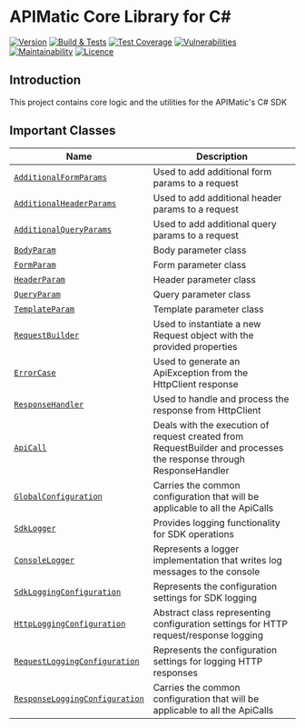 # APIMatic Core Library for C#

[![Version][nuget-version]][nuget-url]
[![Build & Tests][test-badge]][test-url]
[![Test Coverage][coverage-badge]][coverage-url]
[![Vulnerabilities][vulnerabilities-badge]][vulnerabilities-url]
[![Maintainability][maintainability-badge]][maintainability-url]
[![Licence][license-badge]][license-url]

## Introduction

This project contains core logic and the utilities for the APIMatic's C# SDK

## Important Classes

| Name                                                                                                           | Description                                                                                                        |
|----------------------------------------------------------------------------------------------------------------|--------------------------------------------------------------------------------------------------------------------|
| [`AdditionalFormParams`](APIMatic.Core/Request/Parameters/AdditionalFormParams.cs)                             | Used to add additional form params to a request                                                                    |
| [`AdditionalHeaderParams`](APIMatic.Core/Request/Parameters/AdditionalHeaderParams.cs)                         | Used to add additional header params to a request                                                                  |
| [`AdditionalQueryParams`](APIMatic.Core/Request/Parameters/AdditionalQueryParams.cs)                           | Used to add additional query params to a request                                                                   |
| [`BodyParam`](APIMatic.Core/Request/Parameters/BodyParam.cs)                                                   | Body parameter class                                                                                               |
| [`FormParam`](APIMatic.Core/Request/Parameters/FormParam.cs)                                                   | Form parameter class                                                                                               |
| [`HeaderParam`](APIMatic.Core/Request/Parameters/HeaderParam.cs)                                               | Header parameter class                                                                                             |
| [`QueryParam`](APIMatic.Core/Request/Parameters/QueryParam.cs)                                                 | Query parameter class                                                                                              |
| [`TemplateParam`](APIMatic.Core/Request/Parameters/TemplateParam.cs)                                           | Template parameter class                                                                                           |
| [`RequestBuilder`](APIMatic.Core/Request/RequestBuilder.cs)                                                    | Used to instantiate a new Request object with the provided properties                                              |
| [`ErrorCase`](APIMatic.Core/Response/ErrorCase.cs)                                                             | Used to generate an ApiException from the HttpClient response                                                      |
| [`ResponseHandler`](APIMatic.Core/Response/ResponseHandler.cs)                                                 | Used to handle and process the response from HttpClient                                                            |
| [`ApiCall`](APIMatic.Core/ApiCall.cs)                                                                          | Deals with the execution of request created from RequestBuilder and processes the response through ResponseHandler |
| [`GlobalConfiguration`](APIMatic.Core/GlobalConfiguration.cs)                                                  | Carries the common configuration that will be applicable to all the ApiCalls                                       |
| [`SdkLogger`](APIMatic.Core//Utilities/Logger/SdkLogger.cs)                                                    | Provides logging functionality for SDK operations                                                                  |
| [`ConsoleLogger`](APIMatic.Core//Utilities/Logger/ConsoleLogger.cs)                                            | Represents a logger implementation that writes log messages to the console                                         |
| [`SdkLoggingConfiguration`](APIMatic.Core/Utilities/Logger/Configuration/SdkLoggingConfiguration.cs)           | Represents the configuration settings for SDK logging                                                              |
| [`HttpLoggingConfiguration`](APIMatic.Core/Utilities/Logger/Configuration/HttpLoggingConfiguration.cs)         | Abstract class representing configuration settings for HTTP request/response logging                               |
| [`RequestLoggingConfiguration`](APIMatic.Core/Utilities/Logger/Configuration/RequestLoggingConfiguration.cs)   | Represents the configuration settings for logging HTTP responses                                                   |
| [`ResponseLoggingConfiguration`](APIMatic.Core/Utilities/Logger/Configuration/ResponseLoggingConfiguration.cs) | Carries the common configuration that will be applicable to all the ApiCalls                                       |

[nuget-url]: https://www.nuget.org/packages/APIMatic.Core

[nuget-version]: https://img.shields.io/nuget/v/APIMatic.Core

[nuget-downloads]: https://img.shields.io/nuget/dt/APIMatic.Core

[test-badge]: https://github.com/apimatic/core-lib-csharp/actions/workflows/test.yml/badge.svg

[test-url]: https://github.com/apimatic/core-lib-csharp/actions/workflows/test.yml

[coverage-badge]: https://sonarcloud.io/api/project_badges/measure?project=apimatic_core-lib-csharp&metric=coverage

[coverage-url]: https://sonarcloud.io/summary/new_code?id=apimatic_core-lib-csharp

[vulnerabilities-badge]: https://sonarcloud.io/api/project_badges/measure?project=apimatic_core-lib-csharp&metric=vulnerabilities

[vulnerabilities-url]: https://sonarcloud.io/summary/new_code?id=apimatic_core-lib-csharp

[maintainability-badge]: https://sonarcloud.io/api/project_badges/measure?project=apimatic_core-lib-csharp&metric=sqale_rating

[maintainability-url]: https://sonarcloud.io/summary/new_code?id=apimatic_core-lib-csharp

[license-badge]: https://img.shields.io/badge/licence-MIT-blue

[license-url]: LICENSE

